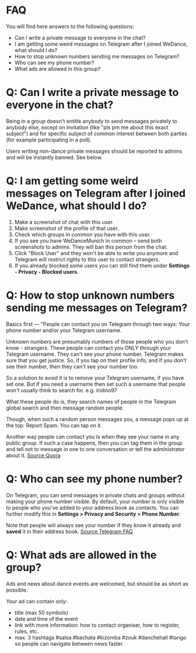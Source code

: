 # FAQ

You will find here answers to the following questions:

- Can I write a private message to everyone in the chat?
- I am getting some weird messages on Telegram after I joined WeDance, what should I do?
- How to stop unknown numbers sending me messages on Telegram?
- Who can see my phone number?
- What ads are allowed in this group?

# **Q: Can I write a private message to everyone in the chat?**

Being in a group doesn't entitle anybody to send messages privately to anybody else, except on invitation (like "pls pm me about this exact subject") and for specific subject of common interest between both parties (for example participating in a poll).

Users writing non-dance private messages should be reported to admins and will be instantly banned. See below.

# **Q: I am getting some weird messages on Telegram after I joined WeDance, what should I do?**

1. Make a screenshot of chat with this user.
2. Make screenshot of the profile of that user.
3. Check which groups in common you have with this user.
4. If you see you have WeDanceMunich in common – send both screenshots to admins. They will ban this person from the chat.
5. Click "Block User" and they won't be able to write you anymore and Telegram will restrict rights to this user to contact strangers.
6. If you already blocked some users you can still find them under **Settings - Privacy - Blocked users**.

# **Q: How to stop unknown numbers sending me messages on Telegram?**

Basics first — "People can contact you on Telegram through two ways: Your phone number and/or your Telegram username.

Unknown numbers are presumably numbers of those people who you don't know - strangers. These people can contact you ONLY through your Telegram username. They can't see your phone number. Telegram makes sure that you get justice. So, if you tap on their profile info, and if you don't see their number, then they can't see your number too.

So a solution to avoid it is to remove your Telegram username, if you have set one. But if you need a username then set such a username that people won't usually think to search for. e.g. iridino97

What these people do is, they search names of people in the Telegram global search and then message random people.

Though, when such a random person messages you, a message pops up at the top: Report Spam. You can tap on it.

Another way people can contact you is when they see your name in any public group. If such a case happens, then you can tag them in the group and tell not to message in one to one conversation or tell the administrator about it. [Source Quora](https://www.quora.com/How-can-I-stop-unknown-numbers-sending-me-messages-on-Telegram)

# **Q: Who can see my phone number?**

On Telegram, you can send messages in private chats and groups without making your phone number visible. By default, your number is only visible to people who you've added to your address book as contacts. You can further modify this in **Settings > Privacy and Security > Phone Number**.

Note that people will always see your number if they know it already and **saved** it in their address book. [Source Telegram FAQ](https://telegram.org/faq)

# **Q: What ads are allowed in the group?**

Ads and news about dance events are welcomed, but should be as short as possible.

Your ad can contain only:

- title (max 50 symbols)
- date and time of the event
- link with more information: how to contact organiser, how to register, rules, etc.
- max. 3 hashtags #salsa #bachata #kizomba #zouk #danchehall #tango so people can navigate between news faster
